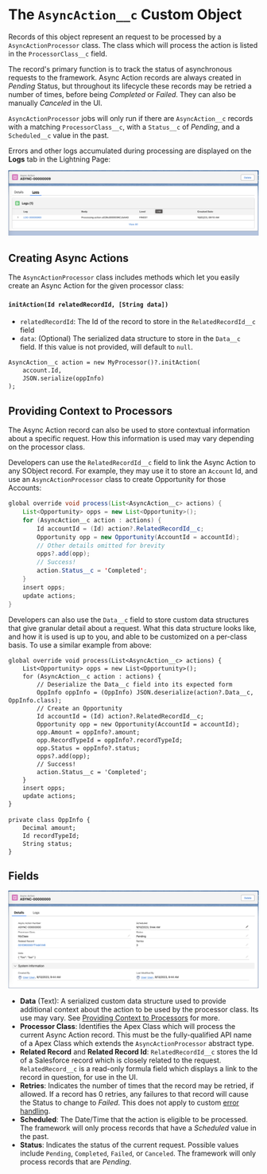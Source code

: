 # The `AsyncAction__c` Custom Object
Records of this object represent an request to be processed by a `AsyncActionProcessor` class. The class which will process the action is listed in the `ProcessorClass__c` field. 

The record's primary function is to track the status of asynchronous requests to the framework. Async Action records are always created in _Pending_ Status, but throughout its lifecycle these records may be retried a number of times, before being _Completed_ or _Failed_. They can also be manually _Canceled_ in the UI. 

`AsyncActionProcessor` jobs will only run if there are `AsyncAction__c` records with a matching `ProcessorClass__c`, with a `Status__c` of _Pending_, and a `Scheduled__c` value in the past. 

Errors and other logs accumulated during processing are displayed on the **Logs** tab in the Lightning Page:

![Logs on an Async Action](/media/asyncactionlogs.png) 

## Creating Async Actions
The `AsyncActionProcessor` class includes methods which let you easily create an Async Action for the given processor class:

#### `initAction(Id relatedRecordId, [String data])`
- `relatedRecordId`: The Id of the record to store in the `RelatedRecordId__c` field
- `data`: (Optional) The serialized data structure to store in the `Data__c` field. If this value is not provided, will default to `null`.
```
AsyncAction__c action = new MyProcessor()?.initAction(
    account.Id, 
    JSON.serialize(oppInfo)
);
```

## Providing Context to Processors
The Async Action record can also be used to store contextual information about a specific request. How this information is used may vary depending on the processor class.

Developers can use the `RelatedRecordId__c` field to link the Async Action to any SObject record. For example, they may use it to store an `Account` Id, and use an `AsyncActionProcessor` class to create Opportunity for those Accounts:
```java
global override void process(List<AsyncAction__c> actions) {
    List<Opportunity> opps = new List<Opportunity>();
    for (AsyncAction__c action : actions) {
        Id accountId = (Id) action?.RelatedRecordId__c;
        Opportunity opp = new Opportunity(AccountId = accountId);
        // Other details omitted for brevity
        opps?.add(opp);
        // Success!
        action.Status__c = 'Completed';
    }
    insert opps;
    update actions; 
}
``` 
Developers can also use the `Data__c` field to store custom data structures that give granular detail about a request. What this data structure looks like, and how it is used is up to you, and able to be customized on a per-class basis. To use a similar example from above:
```
global override void process(List<AsyncAction__c> actions) {
    List<Opportunity> opps = new List<Opportunity>();
    for (AsyncAction__c action : actions) {
        // Deserialize the Data__c field into its expected form
        OppInfo oppInfo = (OppInfo) JSON.deserialize(action?.Data__c, OppInfo.class);
        // Create an Opportunity
        Id accountId = (Id) action?.RelatedRecordId__c;
        Opportunity opp = new Opportunity(AccountId = accountId);
        opp.Amount = oppInfo?.amount;
        opp.RecordTypeId = oppInfo?.recordTypeId;
        opp.Status = oppInfo?.status;
        opps?.add(opp);
        // Success!
        action.Status__c = 'Completed';
    }
    insert opps;
    update actions; 
}

private class OppInfo {
    Decimal amount; 
    Id recordTypeId; 
    String status; 
}
```

## Fields
![The Async Action Custom Object](/media/sample_async_action.png)
- **Data** (Text): A serialized custom data structure used to provide additional context about the action to be used by the processor class. Its use may vary. See [Providing Context to Processors](#providing-context-to-processors) for more.
- **Processor Class**: Identifies the Apex Class which will process the current Async Action record. This must be the fully-qualified API name of a Apex Class which extends the `AsyncActionProcessor` abstract type. 
- **Related Record** and **Related Record Id**: `RelatedRecordId__c` stores the Id of a Salesforce record which is closely related to the request. `RelatedRecord__c` is a read-only formula field which displays a link to the record in question, for use in the UI. 
- **Retries**: Indicates the number of times that the record may be retried, if allowed. If a record has 0 retries, any failures to that record will cause the Status to change to _Failed_. This does not apply to custom [error handling](/docs/ASYNCACTIONPROCESSOR.md#error-handling). 
- **Scheduled**: The Date/Time that the action is eligible to be processed. The framework will only process records that have a _Scheduled_ value in the past.
- **Status**: Indicates the status of the current request. Possible values include `Pending`, `Completed`, `Failed`, or `Canceled`. The framework will only process records that are _Pending_.